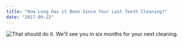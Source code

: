 ```yaml
---
title: "How Long Has it Been Since Your Last Teeth Cleaning?"
date: "2017-09-22"
---
```


![That should do it. We'll see you in six months for your next cleaning.](/images/dentist-fairfield-ca-alligator.jpg)
